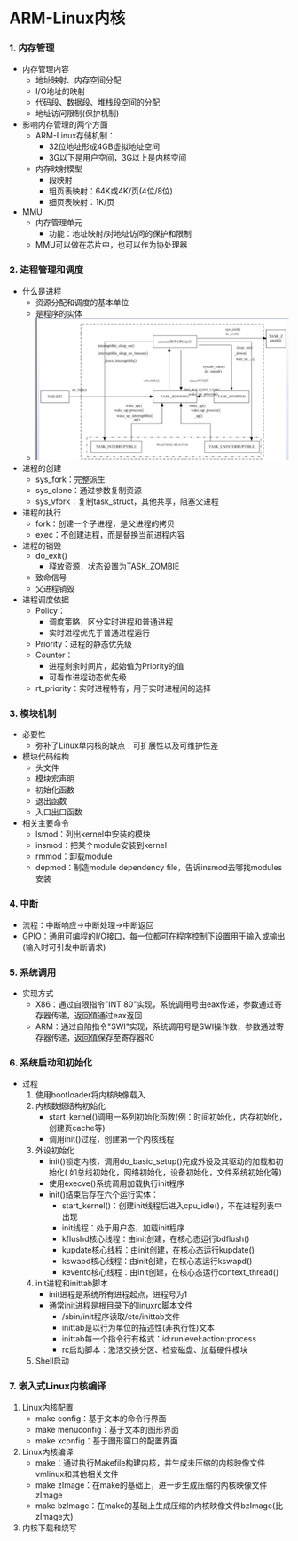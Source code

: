 # ARM-Linux内核

### 1. 内存管理

* 内存管理内容
    * 地址映射、内存空间分配
    * I/O地址的映射
    * 代码段、数据段、堆栈段空间的分配
    * 地址访问限制(保护机制)
* 影响内存管理的两个方面
    * ARM-Linux存储机制：
        * 32位地址形成4GB虚拟地址空间
        * 3G以下是用户空间，3G以上是内核空间
    * 内存映射模型
        * 段映射
        * 粗页表映射：64K或4K/页(4位/8位)
        * 细页表映射：1K/页
* MMU
    * 内存管理单元
        * 功能：地址映射/对地址访问的保护和限制
    * MMU可以做在芯片中，也可以作为协处理器

### 2. 进程管理和调度

* 什么是进程
    * 资源分配和调度的基本单位
    * 是程序的实体
    * ![](进程状态转变关系.png)
* 进程的创建
    * sys_fork：完整派生
    * sys_clone：通过参数复制资源
    * sys_vfork：复制task_struct，其他共享，阻塞父进程
* 进程的执行
    * fork：创建一个子进程，是父进程的拷贝
    * exec：不创建进程，而是替换当前进程内容
* 进程的销毁
    * do_exit()
        * 释放资源，状态设置为TASK_ZOMBIE
    * 致命信号
    * 父进程销毁
* 进程调度依据
    * Policy：
        * 调度策略，区分实时进程和普通进程
        * 实时进程优先于普通进程运行
    * Priority：进程的静态优先级
    * Counter：
        * 进程剩余时间片，起始值为Priority的值
        * 可看作进程动态优先级
    * rt_priority：实时进程特有，用于实时进程间的选择

### 3. 模块机制

* 必要性
    * 弥补了Linux单内核的缺点：可扩展性以及可维护性差
* 模块代码结构
    * 头文件
    * 模块宏声明
    * 初始化函数
    * 退出函数
    * 入口出口函数
* 相关主要命令
    * lsmod：列出kernel中安装的模块
    * insmod：把某个module安装到kernel
    * rmmod：卸载module
    * depmod：制造module dependency file，告诉insmod去哪找modules安装

### 4. 中断

* 流程：中断响应->中断处理->中断返回
* GPIO：通用可编程的I/O接口，每一位都可在程序控制下设置用于输入或输出(输入时可引发中断请求)

### 5. 系统调用

* 实现方式
    * X86：通过自限指令"INT 80"实现，系统调用号由eax传递，参数通过寄存器传递，返回值通过eax返回
    * ARM：通过自陷指令"SWI"实现，系统调用号是SWI操作数，参数通过寄存器传递，返回值保存至寄存器R0

### 6. 系统启动和初始化

* 过程
    1. 使用bootloader将内核映像载入
    2. 内核数据结构初始化
        * start_kernel()调用一系列初始化函数(例：时间初始化，内存初始化，创建页cache等)
        * 调用init()过程，创建第一个内核线程
    3. 外设初始化
        * init()锁定内核，调用do_basic_setup()完成外设及其驱动的加载和初始化(
          如总线初始化，网络初始化，设备初始化，文件系统初始化等)
        * 使用execve()系统调用加载执行init程序
        * init()结束后存在六个运行实体：
            * start_kernel()：创建init线程后进入cpu_idle()，不在进程列表中出现
            * init线程：处于用户态，加载init程序
            * kflushd核心线程：由init创建，在核心态运行bdflush()
            * kupdate核心线程：由init创建，在核心态运行kupdate()
            * kswapd核心线程：由init创建，在核心态运行kswapd()
            * keventd核心线程：由init创建，在核心态运行context_thread()
    4. init进程和inittab脚本
        * init进程是系统所有进程起点，进程号为1
        * 通常init进程是根目录下的linuxrc脚本文件
            * /sbin/init程序读取/etc/inittab文件
            * inittab是以行为单位的描述性(非执行性)文本
            * inittab每一个指令行有格式：id:runlevel:action:process
            * rc启动脚本：激活交换分区、检查磁盘、加载硬件模块
    5. Shell启动

### 7. 嵌入式Linux内核编译

1. Linux内核配置
    * make config：基于文本的命令行界面
    * make menuconfig：基于文本的图形界面
    * make xconfig：基于图形窗口的配置界面
2. Linux内核编译
    * make：通过执行Makefile构建内核，并生成未压缩的内核映像文件vmlinux和其他相关文件
    * make zImage：在make的基础上，进一步生成压缩的内核映像文件zImage
    * make bzImage：在make的基础上生成压缩的内核映像文件bzImage(比zImage大)
3. 内核下载和烧写
   